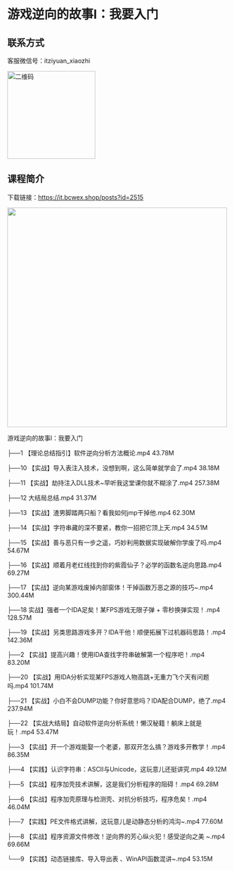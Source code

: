 # 游戏逆向的故事Ⅰ：我要入门

## 联系方式

客服微信号：itziyuan_xiaozhi

<img src="https://ziyuanyun.oss-cn-guangzhou.aliyuncs.com/common/20240614073449/666b82192834a.jpg" width="200" height="200" alt="二维码">

## 课程简介

下载链接：https://it.bcwex.shop/posts?id=2515

<img src="https://ziyuanyun.oss-cn-guangzhou.aliyuncs.com/yun/20240515184040/6644912811337.jpg" width="500" alt="">

  游戏逆向的故事Ⅰ：我要入门



 ├──1 【理论总结指引】软件逆向分析方法概论.mp4 43.78M

 ├──10 【实战】导入表注入技术，没想到啊，这么简单就学会了.mp4 38.18M

 ├──11 【实战】劫持注入DLL技术~早听我这堂课你就不糊涂了.mp4 257.38M

 ├──12 大结局总结.mp4 31.37M

 ├──13 【实战】渣男脚踏两只船？看我如何jmp干掉他.mp4 62.30M

 ├──14 【实战】字符串藏的深不要紧，教你一招把它顶上天.mp4 34.51M

 ├──15 【实战】善与恶只有一步之遥，巧妙利用数据实现破解你学废了吗.mp4 54.67M

 ├──16 【实战】顺着月老红线找到你的紫霞仙子？必学的函数名逆向思路.mp4 69.27M

 ├──17 【实战】逆向某游戏废掉内部窗体！干掉函数万恶之源的技巧~.mp4 300.44M

 ├──18 实战】强者一个IDA足矣！某FPS游戏无限子弹 + 零秒换弹实现！.mp4 128.57M

 ├──19 【实战】另类思路游戏多开？IDA干他！顺便拓展下过机器码思路！.mp4 142.36M

 ├──2 【实战】提高兴趣！使用IDA查找字符串破解第一个程序吧！.mp4 83.20M

 ├──20 【实战】用IDA分析实现某FPS游戏人物高跳+无重力飞个天有问题吗.mp4 101.74M

 ├──21 【实战】小白不会DUMP功能？你好意思吗？IDA配合DUMP，绝了.mp4 237.94M

 ├──22 【实战大结局】自动软件逆向分析系统！懒汉秘籍！躺床上就是玩！.mp4 53.47M

 ├──3 【实战】开一个游戏能娶一个老婆，那双开怎么搞？游戏多开教学！.mp4 86.35M

 ├──4 【实践】认识字符串：ASCII与Unicode，这玩意儿还挺讲究.mp4 49.12M

 ├──5 【实战】程序加壳技术讲解，这是我们分析程序的阻碍！.mp4 69.28M

 ├──6 【实战】程序加壳原理与检测壳、对抗分析技巧，程序危矣！.mp4 46.04M

 ├──7 【实践】PE文件格式讲解，这玩意儿是动静态分析的鸿沟~.mp4 77.60M

 ├──8 【实战】程序资源文件修改！逆向界的芳心纵火犯！感受逆向之美 ~.mp4 69.66M

 └──9 【实践】动态链接库、导入导出表 、WinAPI函数混讲~.mp4 53.15M

  